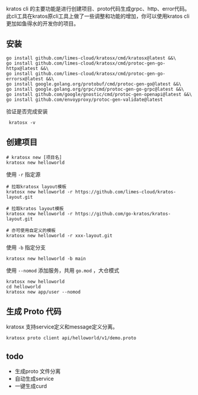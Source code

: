 
kratos cli 的主要功能是进行创建项目、proto代码生成grpc、http、error代码。此cli工具在kratos原cli工具上做了一些调整和功能的增加，你可以使用kratos cli更加如鱼得水的开发你的项目。

## 安装
```shell
go install github.com/limes-cloud/kratosx/cmd/kratosx@latest &&\
go install github.com/limes-cloud/kratosx/cmd/protoc-gen-go-httpx@latest &&\
go install github.com/limes-cloud/kratosx/cmd/protoc-gen-go-errorsx@latest &&\
go install google.golang.org/protobuf/cmd/protoc-gen-go@latest &&\
go install google.golang.org/grpc/cmd/protoc-gen-go-grpc@latest &&\
go install github.com/google/gnostic/cmd/protoc-gen-openapi@latest &&\
go install github.com/envoyproxy/protoc-gen-validate@latest
```
验证是否完成安装
```shell
 kratosx -v
```

## 创建项目
```shell
# kratosx new [项目名]
kratosx new helloworld
```

使用 `-r` 指定源
```shell
# 拉取kratosx layout模板
kratosx new helloworld -r https://github.com/limes-cloud/kratos-layout.git

# 拉取kratos layout模板
kratosx new helloworld -r https://github.com/go-kratos/kratos-layout.git

# 亦可使用自定义的模板
kratosx new helloworld -r xxx-layout.git
```

使用 `-b` 指定分支

```shell
kratosx new helloworld -b main
```

使用 `--nomod` 添加服务，共用 `go.mod` ，大仓模式
```shell
kratosx new helloworld
cd helloworld
kratosx new app/user --nomod
```

## 生成 Proto 代码
kratosx 支持service定义和message定义分离。
```shell
kratosx proto client api/helloworld/v1/demo.proto
```

## todo
- 生成proto 文件分离
- 自动生成service
- 一键生成curd
